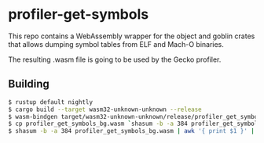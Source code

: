 # profiler-get-symbols

This repo contains a WebAssembly wrapper for the object and goblin crates that
allows dumping symbol tables from ELF and Mach-O binaries.

The resulting .wasm file is going to be used by the Gecko profiler.

## Building

```bash
$ rustup default nightly
$ cargo build --target wasm32-unknown-unknown --release
$ wasm-bindgen target/wasm32-unknown-unknown/release/profiler_get_symbols.wasm --out-dir . --no-modules --no-typescript
$ cp profiler_get_symbols_bg.wasm `shasum -b -a 384 profiler_get_symbols_bg.wasm | awk '{ print $1 }'`.wasm
$ shasum -b -a 384 profiler_get_symbols_bg.wasm | awk '{ print $1 }' | xxd -r -p | base64 # This is your SRI hash
```
